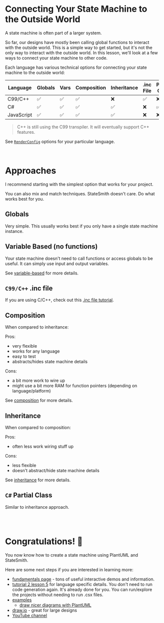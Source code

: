 # Connecting Your State Machine to the Outside World
A state machine is often part of a larger system.

So far, our designs have mostly been calling global functions to interact with the outside world. This is a simple way to get started, but it's not the only way to interact with the outside world. In this lesson, we'll look at a few ways to connect your state machine to other code.

Each language has various technical options for connecting your state machine to the outside world:

| Language   | Globals | Vars | Composition | Inheritance | .inc File | Partial Class |
| ---------- | ------- | ---- | ----------- | ----------- | --------- | ------------- |
| C99/C++    | ✅      | ✅   | ✅          | ❌          | ✅        | ❌            |
| C#         | ✅      | ✅   | ✅          | ✅          | ❌        | ✅            |
| JavaScript | ✅      | ✅   | ✅          | ✅          | ❌        | ❌            |

> C++ is still using the C99 transpiler. It will eventually support C++ features.

See [`RenderConfig`](https://github.com/StateSmith/StateSmith/blob/main/docs/settings.md) options for your particular language.

<br>

# Approaches
I recommend starting with the simplest option that works for your project.

You can also mix and match techniques. StateSmith doesn't care. Do what works best for you.



## Globals
Very simple. This usually works best if you only have a single state machine instance.


## Variable Based (no functions)
Your state machine doesn't need to call functions or access globals to be useful. It can simply use input and output variables.

See [variable-based](./variable-based/README.md) for more details.


## `C99/C++` .inc file
If you are using C/C++, check out this [.inc file tutorial](https://github.com/StateSmith/StateSmith-examples/tree/main/c-include-sm-basic-2-plantuml-tutorial).


## Composition
When compared to inheritance:

Pros:
- very flexible
- works for any language
- easy to test
- abstracts/hides state machine details

Cons:
- a bit more work to wire up
- might use a bit more RAM for function pointers (depending on language/platform)

See [composition](./composition/README.md) for more details.


## Inheritance
When compared to composition:

Pros:
- often less work wiring stuff up

Cons:
- less flexible
- doesn't abstract/hide state machine details

See [inheritance](./inheritance/README.md) for more details.

## `C#` Partial Class
Similar to inheritance approach.



<br>
<br>

# Congratulations! 🎉
You now know how to create a state machine using PlantUML and StateSmith.

Here are some next steps if you are interested in learning more:
* [fundamentals page](https://statesmith.github.io/fundamentals-1/) - tons of useful interactive demos and information.
* [tutorial 2 lesson 5](https://github.com/StateSmith/tutorial-2/tree/main/lesson-5) for language specific details. You don't need to run code generation again. It's already done for you. You can run/explore the projects without needing to run .csx files.
* [examples](https://github.com/StateSmith/StateSmith-examples/blob/main/README.md)
    * [draw nicer diagrams with PlantUML](https://github.com/StateSmith/StateSmith-examples/blob/main/embedded-solar-1/README.md)
* [draw.io](https://github.com/StateSmith/StateSmith/wiki/draw.io) - great for large designs
* [YouTube channel](https://www.youtube.com/@statesmith)

